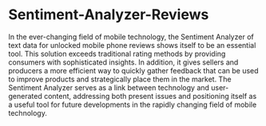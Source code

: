 # Sentiment-Analyzer-Reviews
In the ever-changing field of mobile technology, the Sentiment
Analyzer of text data for unlocked mobile phone reviews shows itself to be an essential
tool. This solution exceeds traditional rating methods by providing consumers with
sophisticated insights. In addition, it gives sellers and producers a more efficient way
to quickly gather feedback that can be used to improve products and strategically place
them in the market. The Sentiment Analyzer serves as a link between technology and
user-generated content, addressing both present issues and positioning itself as a useful
tool for future developments in the rapidly changing field of mobile technology.
